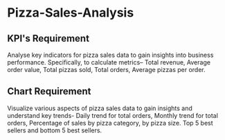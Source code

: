 # Pizza-Sales-Analysis
## KPI's Requirement
Analyse key indicators for pizza sales data to gain insights into business performance. Specifically, to calculate metrics– Total revenue, Average order value, Total pizzas sold, Total orders, Average pizzas per order. 
## Chart Requirement
Visualize various aspects of pizza sales data to gain insights and understand key trends- Daily trend for total orders, Monthly trend for total orders, Percentage of sales by pizza category, by pizza size. Top 5 best sellers and bottom 5 best sellers.
